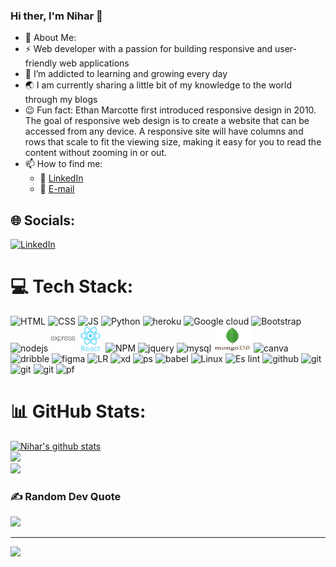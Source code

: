 ### Hi ther, I'm Nihar 👋

- 💫 About Me:
- :zap: Web developer with a passion for building responsive and user-friendly web applications
- 🌱 I’m addicted to learning and growing every day<br>
- :earth_asia: I am currently sharing a little bit of my knowledge to the world through my blogs
- :wink: Fun fact: Ethan Marcotte first introduced responsive design in 2010. The goal of responsive web design is to create a website that can be accessed from any device. A responsive site will have columns and rows that scale to fit the viewing size, making it easy for you to read the content without zooming in or out. 
- 📫 How to find me:
  - :office: [LinkedIn](https://www.linkedin.com/in/nihar-ranjanpanda/)
  - :email: [E-mail](https://www.gmail.com/nihar2097@gmail.com/)

## 🌐 Socials:
[![LinkedIn](https://img.shields.io/badge/LinkedIn-%230077B5.svg?logo=linkedin&logoColor=white)](https://linkedin.com/in/nihar-ranjanpanda) 

# 💻 Tech Stack:
<p align="left">
    <img src=https://cdn-icons-png.flaticon.com/512/1051/1051277.png alt="HTML" width="40" height="40">
    <img src=https://cdn-icons-png.flaticon.com/512/732/732190.png alt="CSS" width="40" height="40">
    <img src=https://cdn-icons-png.flaticon.com/512/5968/5968292.png alt="JS" width="40" height="40">
    <img src=https://cdn-icons-png.flaticon.com/512/5968/5968350.png alt="Python" width="40" height="40">
    <img src=https://cdn-icons-png.flaticon.com/512/873/873120.png alt="heroku" width="40" height="40">
    <img src=https://cdn-icons-png.flaticon.com/512/873/873117.png alt="Google cloud" width="40" height="40">
    <img src=https://getbootstrap.com/docs/5.3/assets/brand/bootstrap-logo-shadow.png alt="Bootstrap" width="50" height="40">
    <img src=https://nodejs.org/static/images/logo.svg alt="nodejs" width="40" height="40" >
    <img src="https://raw.githubusercontent.com/devicons/devicon/master/icons/express/express-original-wordmark.svg" alt="express-js" width="40" height="40">
    <img src=https://raw.githubusercontent.com/devicons/devicon/master/icons/react/react-original-wordmark.svg alt="React-js" width="40" height="40">
    <img src=https://img.icons8.com/color/256/npm.png alt="NPM" width="40" height="40">
    <img src=https://img.icons8.com/ios/256/jquery.png alt="jquery" width="40" height="40" style="background-color:white;">
    <img src=https://img.icons8.com/fluency/256/mysql-logo.png alt="mysql" width="40" height="40">
    <img src="https://raw.githubusercontent.com/devicons/devicon/master/icons/mongodb/mongodb-original-wordmark.svg" alt="mongodb" width="60" height="40" style="background-color:white;">
    <img src=https://img.icons8.com/fluency/256/canva.png alt="canva" width="40" height="40">
    <img src=https://cdn-icons-png.flaticon.com/512/4401/4401391.png alt="dribble" width="40" height="40">
    <img src=https://cdn-icons-png.flaticon.com/512/5968/5968705.png alt="figma" width="40" height="40">
    <img src=https://cdn-icons-png.flaticon.com/512/5968/5968514.png alt="LR" width="40" height="40">
    <img src=https://cdn-icons-png.flaticon.com/512/5611/5611129.png alt="xd" width="40" height="40">
    <img src=https://cdn-icons-png.flaticon.com/512/5968/5968520.png alt="ps" width="40" height="40">
    <img src=https://d33wubrfki0l68.cloudfront.net/377d727c8d878832f20e08939889a58bdff0b3f2/63787/img/babel.svg alt="babel" width="40" height="40" style="background-color:white;">
    <img src=https://cdn-icons-png.flaticon.com/512/6124/6124995.png alt="Linux" width="40" height="40">
    <img src=https://img.icons8.com/color/256/eslint.png alt="Es lint" width="40" height="40" style="background-color:white;">
    <img src=https://cdn-icons-png.flaticon.com/512/2111/2111425.png alt="github" width="40" height="40" style="background-color:white;">
    <img src=https://img.icons8.com/color/256/git.png alt="git" width="40" height="40">
    <img src=https://img.icons8.com/external-tal-revivo-color-tal-revivo/256/external-postman-is-the-only-complete-api-development-environment-logo-color-tal-revivo.png alt="git" width="40" height="40">
    <img src=https://img.icons8.com/color/256/firebase.png alt="git" width="40" height="40">
    <img src=https://cdn-icons-png.flaticon.com/512/726/726056.png alt="pf" width="40" height="40" style="background-color:white;">
</p>


# 📊 GitHub Stats:
[![Nihar's github stats](https://github-readme-stats.vercel.app/api?username=NiharPanda23&count_private=true&show_icons=true&theme=radical&hide_rank=false)](https://github.com/anuraghazra/github-readme-stats)<br>
![](https://github-readme-streak-stats.herokuapp.com/?user=NiharPanda23&theme=radical&hide_border=false)<br/>
![](https://github-readme-stats.vercel.app/api/top-langs/?username=NiharPanda23&theme=radical&hide_border=false&include_all_commits=true&count_private=true&layout=compact)



### ✍️ Random Dev Quote
![](https://quotes-github-readme.vercel.app/api?type=vetical&theme=radical)



---
[![](https://visitcount.itsvg.in/api?id=NiharPanda23&icon=7&color=0)](https://visitcount.itsvg.in)


